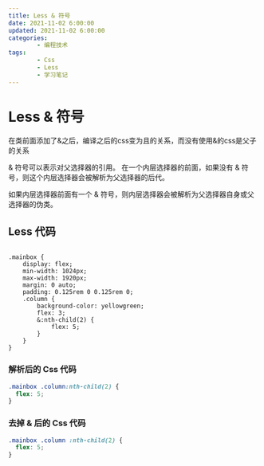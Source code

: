 ```yaml
---
title: Less & 符号
date: 2021-11-02 6:00:00
updated: 2021-11-02 6:00:00
categories:
        - 编程技术
tags:
        - Css
        - Less
        - 学习笔记
---
```


# Less & 符号

 在类前面添加了&之后，编译之后的css变为且的关系，而没有使用&的css是父子的关系

& 符号可以表示对父选择器的引用。
在一个内层选择器的前面，如果没有 & 符号，则这个内层选择器会被解析为父选择器的后代。

如果内层选择器前面有一个 & 符号，则内层选择器会被解析为父选择器自身或父选择器的伪类。

## Less 代码

```less

.mainbox {
	display: flex;
	min-width: 1024px;
	max-width: 1920px;
	margin: 0 auto;
	padding: 0.125rem 0 0.125rem 0;
	.column {
		background-color: yellowgreen;
		flex: 3;
		&:nth-child(2) {
			flex: 5;
		}
	}
}
```

### 解析后的 Css 代码

```css
.mainbox .column:nth-child(2) {
  flex: 5;
}
```

### 去掉 & 后的 Css 代码

```css
.mainbox .column :nth-child(2) {
  flex: 5;
}
```


